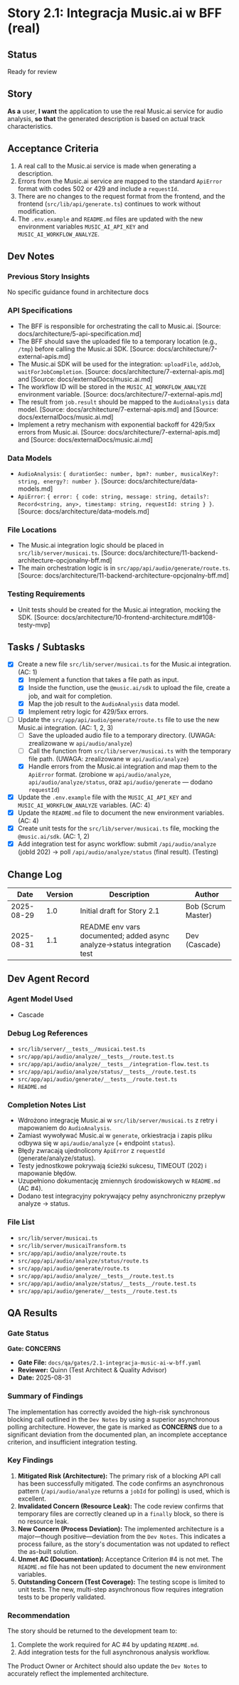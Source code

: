 # <!-- Powered by BMAD™ Core -->

# Story 2.1: Integracja Music.ai w BFF (real)

## Status

Ready for review

## Story

**As a** user,
**I want** the application to use the real Music.ai service for audio analysis,
**so that** the generated description is based on actual track characteristics.

## Acceptance Criteria

1.  A real call to the Music.ai service is made when generating a description.
2.  Errors from the Music.ai service are mapped to the standard `ApiError` format with codes 502 or 429 and include a `requestId`.
3.  There are no changes to the request format from the frontend, and the frontend (`src/lib/api/generate.ts`) continues to work without modification.
4.  The `.env.example` and `README.md` files are updated with the new environment variables `MUSIC_AI_API_KEY` and `MUSIC_AI_WORKFLOW_ANALYZE`.

## Dev Notes

### Previous Story Insights

No specific guidance found in architecture docs

### API Specifications

- The BFF is responsible for orchestrating the call to Music.ai. [Source: docs/architecture/5-api-specification.md]
- The BFF should save the uploaded file to a temporary location (e.g., `/tmp`) before calling the Music.ai SDK. [Source: docs/architecture/7-external-apis.md]
- The Music.ai SDK will be used for the integration: `uploadFile`, `addJob`, `waitForJobCompletion`. [Source: docs/architecture/7-external-apis.md] and [Source: docs/externalDocs/music.ai.md]
- The workflow ID will be stored in the `MUSIC_AI_WORKFLOW_ANALYZE` environment variable. [Source: docs/architecture/7-external-apis.md]
- The result from `job.result` should be mapped to the `AudioAnalysis` data model. [Source: docs/architecture/7-external-apis.md] and [Source: docs/externalDocs/music.ai.md]
- Implement a retry mechanism with exponential backoff for 429/5xx errors from Music.ai. [Source: docs/architecture/7-external-apis.md] and [Source: docs/externalDocs/music.ai.md]

### Data Models

- `AudioAnalysis`: `{ durationSec: number, bpm?: number, musicalKey?: string, energy?: number }`. [Source: docs/architecture/data-models.md]
- `ApiError`: `{ error: { code: string, message: string, details?: Record<string, any>, timestamp: string, requestId: string } }`. [Source: docs/architecture/data-models.md]

### File Locations

- The Music.ai integration logic should be placed in `src/lib/server/musicai.ts`. [Source: docs/architecture/11-backend-architecture-opcjonalny-bff.md]
- The main orchestration logic is in `src/app/api/audio/generate/route.ts`. [Source: docs/architecture/11-backend-architecture-opcjonalny-bff.md]

### Testing Requirements

- Unit tests should be created for the Music.ai integration, mocking the SDK. [Source: docs/architecture/10-frontend-architecture.md#108-testy-mvp]

## Tasks / Subtasks

- [x] Create a new file `src/lib/server/musicai.ts` for the Music.ai integration. (AC: 1)
  - [x] Implement a function that takes a file path as input.
  - [x] Inside the function, use the `@music.ai/sdk` to upload the file, create a job, and wait for completion.
  - [x] Map the job result to the `AudioAnalysis` data model.
  - [x] Implement retry logic for 429/5xx errors.
- [ ] Update the `src/app/api/audio/generate/route.ts` file to use the new Music.ai integration. (AC: 1, 2, 3)
  - [ ] Save the uploaded audio file to a temporary directory. (UWAGA: zrealizowane w `api/audio/analyze`)
  - [ ] Call the function from `src/lib/server/musicai.ts` with the temporary file path. (UWAGA: zrealizowane w `api/audio/analyze`)
  - [x] Handle errors from the Music.ai integration and map them to the `ApiError` format. (zrobione w `api/audio/analyze`, `api/audio/analyze/status`, oraz `api/audio/generate` — dodano `requestId`)
- [x] Update the `.env.example` file with the `MUSIC_AI_API_KEY` and `MUSIC_AI_WORKFLOW_ANALYZE` variables. (AC: 4)
- [x] Update the `README.md` file to document the new environment variables. (AC: 4)
- [x] Create unit tests for the `src/lib/server/musicai.ts` file, mocking the `@music.ai/sdk`. (AC: 1, 2)
 - [x] Add integration test for async workflow: submit `/api/audio/analyze` (jobId 202) → poll `/api/audio/analyze/status` (final result). (Testing)

## Change Log

| Date       | Version | Description                 | Author             |
| ---------- | ------- | --------------------------- | ------------------ |
| 2025-08-29 | 1.0     | Initial draft for Story 2.1 | Bob (Scrum Master) |
| 2025-08-31 | 1.1     | README env vars documented; added async analyze→status integration test | Dev (Cascade) |

## Dev Agent Record

### Agent Model Used

- Cascade

### Debug Log References

- `src/lib/server/__tests__/musicai.test.ts`
- `src/app/api/audio/analyze/__tests__/route.test.ts`
- `src/app/api/audio/analyze/__tests__/integration-flow.test.ts`
- `src/app/api/audio/analyze/status/__tests__/route.test.ts`
- `src/app/api/audio/generate/__tests__/route.test.ts`
- `README.md`

### Completion Notes List

- Wdrożono integrację Music.ai w `src/lib/server/musicai.ts` z retry i mapowaniem do `AudioAnalysis`.
- Zamiast wywoływać Music.ai w `generate`, orkiestracja i zapis pliku odbywa się w `api/audio/analyze` (+ endpoint `status`).
- Błędy zwracają ujednolicony `ApiError` z `requestId` (generate/analyze/status).
- Testy jednostkowe pokrywają ścieżki sukcesu, TIMEOUT (202) i mapowanie błędów.
- Uzupełniono dokumentację zmiennych środowiskowych w `README.md` (AC #4).
- Dodano test integracyjny pokrywający pełny asynchroniczny przepływ analyze → status.

### File List

- `src/lib/server/musicai.ts`
- `src/lib/server/musicaiTransform.ts`
- `src/app/api/audio/analyze/route.ts`
- `src/app/api/audio/analyze/status/route.ts`
- `src/app/api/audio/generate/route.ts`
- `src/app/api/audio/analyze/__tests__/route.test.ts`
- `src/app/api/audio/analyze/status/__tests__/route.test.ts`
- `src/app/api/audio/generate/__tests__/route.test.ts`

## QA Results

### Gate Status

**Gate: CONCERNS**

- **Gate File:** `docs/qa/gates/2.1-integracja-music-ai-w-bff.yaml`
- **Reviewer:** Quinn (Test Architect & Quality Advisor)
- **Date:** 2025-08-31

### Summary of Findings

The implementation has correctly avoided the high-risk synchronous blocking call outlined in the `Dev Notes` by using a superior asynchronous polling architecture. However, the gate is marked as **CONCERNS** due to a significant deviation from the documented plan, an incomplete acceptance criterion, and insufficient integration testing.

### Key Findings

1.  **Mitigated Risk (Architecture):** The primary risk of a blocking API call has been successfully mitigated. The code confirms an asynchronous pattern (`/api/audio/analyze` returns a `jobId` for polling) is used, which is excellent.
2.  **Invalidated Concern (Resource Leak):** The code review confirms that temporary files are correctly cleaned up in a `finally` block, so there is no resource leak.
3.  **New Concern (Process Deviation):** The implemented architecture is a major—though positive—deviation from the `Dev Notes`. This indicates a process failure, as the story's documentation was not updated to reflect the as-built solution.
4.  **Unmet AC (Documentation):** Acceptance Criterion #4 is not met. The `README.md` file has not been updated to document the new environment variables.
5.  **Outstanding Concern (Test Coverage):** The testing scope is limited to unit tests. The new, multi-step asynchronous flow requires integration tests to be properly validated.

### Recommendation

The story should be returned to the development team to:
1.  Complete the work required for AC #4 by updating `README.md`.
2.  Add integration tests for the full asynchronous analysis workflow.

The Product Owner or Architect should also update the `Dev Notes` to accurately reflect the implemented architecture.
